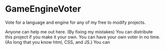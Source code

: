 # GameEngineVoter
 Vote for a language and engine for any of my free to modify projects.


Anyone can help me out here. (By fixing my mistakes) You can distribute this project if you make it your own. You can have your own voter in no time. (As long that you know html, CSS, and JS.) You can